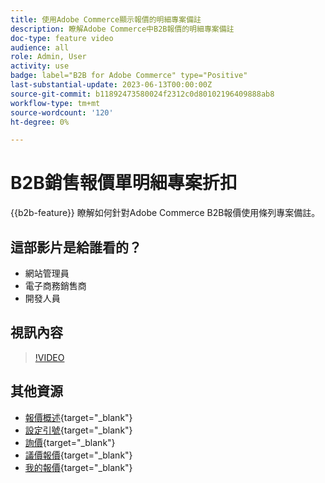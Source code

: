 ```yaml
---
title: 使用Adobe Commerce顯示報價的明細專案備註
description: 瞭解Adobe Commerce中B2B報價的明細專案備註
doc-type: feature video
audience: all
role: Admin, User
activity: use
badge: label="B2B for Adobe Commerce" type="Positive"
last-substantial-update: 2023-06-13T00:00:00Z
source-git-commit: b11892473580024f2312c0d80102196409888ab8
workflow-type: tm+mt
source-wordcount: '120'
ht-degree: 0%

---
```


# B2B銷售報價單明細專案折扣

{{b2b-feature}}
瞭解如何針對Adobe Commerce B2B報價使用條列專案備註。

## 這部影片是給誰看的？

- 網站管理員
- 電子商務銷售商
- 開發人員

## 視訊內容

>[!VIDEO](https://video.tv.adobe.com/v/3420417?learn=on)

## 其他資源

- [報價概述](https://experienceleague.adobe.com/docs/commerce-admin/b2b/quotes/quotes.html){target="_blank"}
- [設定引號](https://experienceleague.adobe.com/docs/commerce-admin/b2b/quotes/configure-quotes.html){target="_blank"}
- [詢價](https://experienceleague.adobe.com/docs/commerce-admin/b2b/quotes/quote-request.html){target="_blank"}
- [議價報價](https://experienceleague.adobe.com/docs/commerce-admin/b2b/quotes/quote-price-negotiation.html){target="_blank"}
- [我的報價](https://experienceleague.adobe.com/docs/commerce-admin/b2b/quotes/account-dashboard-my-quotes.html){target="_blank"}
